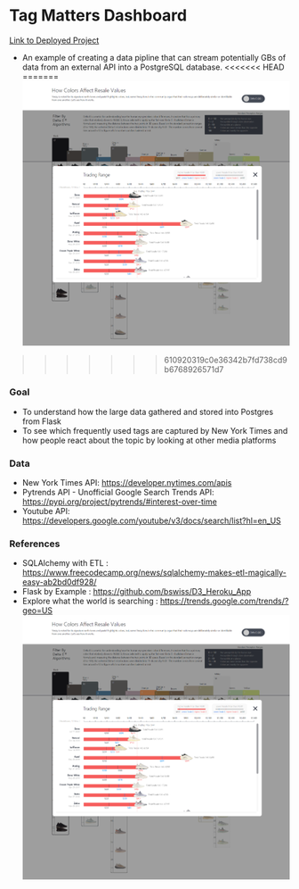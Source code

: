 # Tag Matters Dashboard
[Link to Deployed Project](https://tag-matters.herokuapp.com/)
- An example of creating a data pipline that can stream potentially GBs of data from an external API into a PostgreSQL database.
<<<<<<< HEAD
=======
![screenshot_v1](https://github.com/rimhoho/How-Colors-Affect-Resale-Values/blob/main/public/img/popup_screenshot_v1.png)
>>>>>>> 610920319c0e36342b7fd738cd9b6768926571d7

### Goal
- To understand how the large data gathered and stored into Postgres from Flask
- To see which frequently used tags are captured by New York Times and how people react about the topic by looking at other media platforms

### Data
- New York Times API: https://developer.nytimes.com/apis
- Pytrends API - Unofficial Google Search Trends API: https://pypi.org/project/pytrends/#interest-over-time
- Youtube API: https://developers.google.com/youtube/v3/docs/search/list?hl=en_US

### References
- SQLAlchemy with ETL : https://www.freecodecamp.org/news/sqlalchemy-makes-etl-magically-easy-ab2bd0df928/
- Flask by Example : https://github.com/bswiss/D3_Heroku_App
- Explore what the world is searching : https://trends.google.com/trends/?geo=US
![screenshot_v1](https://github.com/rimhoho/How-Colors-Affect-Resale-Values/blob/main/public/img/popup_screenshot_v1.png)